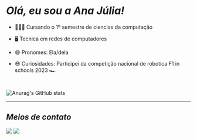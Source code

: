 # _Olá, eu sou a Ana Júlia!_
  - 👩🏻‍💻 Cursando o 1º semestre de ciencias da computação

  - 🖥 Tecnica em redes de computadores
  
  - 😄 Pronomes: Ela/dela

  - 😎 Curiosidades: Participei da competição nacional de robotica F1 in schools 2023 🏎
#
![Anurag's GitHub stats](https://github-readme-stats.vercel.app/api?username=Ana-Juliaps&show_icons=true&theme=dracula)
________________________________________________________________________________________________________________

## _Meios de contato_
 <a href="https://www.linkedin.com/in/ana-j%C3%BAlia-pereira-silva-92a59a364/" target="_blank"><img src="https://img.shields.io/badge/-LinkedIn-%230077B5?style=for-the-badge&logo=linkedin&logoColor=white" target="_blank"></a> 
 <a href = "maldito:anjulyapereira@gmail.com"><img src="https://img.shields.io/badge/-Gmail-%23333?style=for-the-badge&logo=gmail&logoColor=white" target="_blank"></a>


